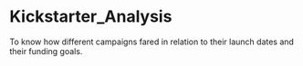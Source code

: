 # Kickstarter_Analysis
To know how different campaigns fared in relation to their launch dates and their funding goals.
